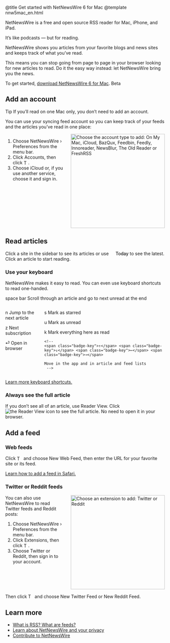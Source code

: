 @title Get started with NetNewsWire 6 for Mac
@template nnw5mac_en.html

NetNewsWire is a free and open source RSS reader for Mac, iPhone, and iPad.

It’s like podcasts — but for reading.

NetNewsWire shows you articles from your favorite blogs and news sites and keeps track of what you’ve read.

This means you can stop going from page to page in your browser looking for new articles to read. Do it the easy way instead: let NetNewsWire bring you the news.

To get started, [download NetNewsWire 6 for Mac](https://github.com/Ranchero-Software/NetNewsWire/releases/download/mac-6.0beta1/NetNewsWire6.0b1.zip). <span class="badge-warning-small">Beta</span>



## Add an account

<span class="badge-note-small">Tip</span> If you’ll read on one Mac only, you don’t need to add an account.

You can use your syncing feed account so you can keep track of your feeds and the articles you’ve read in one place:

<div class="columns">
<div class="column-left">
	<ol>
		<li>Choose NetNewsWire › Preferences from the menu bar.</li>
		<li>Click Accounts, then click <img style="height: 1em; vertical-align: -0.1em;" src="../../../images/mac-icon_plus.png" alt="The plus button">.</li>
		<li>Choose iCloud or, if you use another service, choose it and sign in.</li>
	</ol>
</div>

<div class="column-right">
	<img class="round shadow" src="../../../images/mac-en-prefs_accounts_list.png" width="297"  alt="Choose the account type to add: On My Mac, iCloud, BazQux, Feedbin, Feedly, Innoreader, NewsBlur, The Old Reader or FreshRSS" />
</div>
</div>



## Read articles

Click a site in the sidebar to see its articles or use <img src="../../../images/mac-icon_today.png" style="height: 1em; vertical-align: -0.1em" /> <span style="font-weight: 500;">Today</span> to see the latest. Click an article to start reading.


### Use your keyboard

NetNewsWire makes it easy to read. You can even use keyboard shortcuts to read one-handed.

<span class="badge-key">space bar</span> Scroll through an article and go to next unread at the end

<div class="columns">
<div class="column-left" style="width: 50%">
	<p><span class="badge-key">n</span> Jump to the next article</p>
	<p><span class="badge-key">z</span> Next subscription</p>
	<p><span class="badge-key">⏎</span> Open in browser</p>
</div>

<div class="column-right">
	<p><span class="badge-key">s</span> Mark as starred</p>
	<p><span class="badge-key">u</span> Mark as unread</p>
	<p><span class="badge-key">k</span> Mark everything here as read</p>

	<!--
	<span class="badge-key">↑</span> <span class="badge-key">↓</span> <span class="badge-key">←</span> <span class="badge-key">→</span>

	Move in the app and in article and feed lists
	 -->
</div>
</div>

[Learn more keyboard shortcuts.](keyboard-shortcuts)


### Always see the full article

If you don’t see all of an article, use Reader View. Click <img src="../../../images/mac-icon_reader_view6.png" alt="the Reader View icon" class="ios-inline-button" /> <!--or press ⇧⌘R--> to see the full article. No need to open it in your browser.


## Add a feed

### Web feeds

Click <img style="height: 1.2em; vertical-align: -0.25em;" src="../../../images/mac-icon_plus_toolbar.png" alt="The plus button"> and choose New Web Feed, then enter the URL for your favorite site or its feed.

[Learn how to add a feed in Safari.](safari-extension)


### Twitter or Reddit feeds

<div class="columns">
<div class="column-left">
You can also use NetNewsWire to read Twitter feeds and Reddit posts:
	<ol>
		<li>Choose NetNewsWire › Preferences from the menu bar.</li>
		<li>Click Extensions, then click <img style="height: 1em; vertical-align: -0.1em;" src="../../../images/mac-icon_plus.png" alt="The plus button">.</li>
		<li>Choose Twitter or Reddit, then sign in to your account.</li>
	</ol>
</div>

<div class="column-right">
	<img class="round shadow" src="../../../images/mac-en-prefs_extensions_list.png" width="297"  alt="Choose an extension to add: Twitter or Reddit" />
</div>
</div>

Then click <img style="height: 1.2em; vertical-align: -0.25em;" src="../../../images/mac-icon_plus_toolbar.png" alt="The plus button"> and choose New Twitter Feed or New Reddit Feed.



## Learn more

* [What is RSS? What are feeds?](what-is-rss)
* [Learn about NetNewsWire and your privacy](privacy)
* [Contribute to NetNewsWire](contributing)
